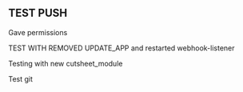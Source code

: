 ## TEST PUSH

Gave permissions

TEST WITH REMOVED UPDATE_APP and restarted webhook-listener

Testing with new cutsheet_module

Test git
